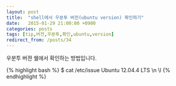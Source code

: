 ```yaml
---
layout: post
title:  "shell에서 우분투 버전(ubuntu version) 확인하기"
date:   2015-01-29 21:00:00 +0900
categories: posts
tags: [tip,버전,우분투,확인,ubuntu,version]
redirect_from: /posts/34
--- 
```

우분투 버젼 쉘에서 확인하는 방법입니다.

{% highlight bash %}
$ cat /etc/issue
Ubuntu 12.04.4 LTS \n \l
{% endhighlight %}